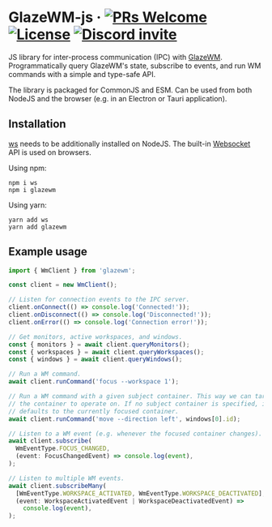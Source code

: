 # GlazeWM-js &middot; [![PRs Welcome](https://img.shields.io/badge/PRs-welcome-brightgreen.svg)](https://github.com/glzr-io/GlazeWM-js/pulls) [![License](https://img.shields.io/github/license/glzr-io/glazewm-js)](https://github.com/glzr-io/glazewm-js/blob/main/LICENSE.md) [![Discord invite](https://img.shields.io/discord/1041662798196908052.svg?logo=discord&colorB=7289DA)](https://discord.gg/ud6z3qjRvM)

JS library for inter-process communication (IPC) with [GlazeWM](https://github.com/glzr-io/GlazeWM). Programmatically query GlazeWM's state, subscribe to events, and run WM commands with a simple and type-safe API.

The library is packaged for CommonJS and ESM. Can be used from both NodeJS and the browser (e.g. in an Electron or Tauri application).

## Installation

[ws](https://github.com/websockets/ws) needs to be additionally installed on NodeJS. The built-in [Websocket](https://developer.mozilla.org/en-US/docs/Web/API/WebSocket) API is used on browsers.

Using npm:

```shell
npm i ws
npm i glazewm
```

Using yarn:

```shell
yarn add ws
yarn add glazewm
```

## Example usage

```typescript
import { WmClient } from 'glazewm';

const client = new WmClient();

// Listen for connection events to the IPC server.
client.onConnect(() => console.log('Connected!'));
client.onDisconnect(() => console.log('Disconnected!'));
client.onError(() => console.log('Connection error!'));

// Get monitors, active workspaces, and windows.
const { monitors } = await client.queryMonitors();
const { workspaces } = await client.queryWorkspaces();
const { windows } = await client.queryWindows();

// Run a WM command.
await client.runCommand('focus --workspace 1');

// Run a WM command with a given subject container. This way we can target
// the container to operate on. If no subject container is specified, it
// defaults to the currently focused container.
await client.runCommand('move --direction left', windows[0].id);

// Listen to a WM event (e.g. whenever the focused container changes).
await client.subscribe(
  WmEventType.FOCUS_CHANGED,
  (event: FocusChangedEvent) => console.log(event),
);

// Listen to multiple WM events.
await client.subscribeMany(
  [WmEventType.WORKSPACE_ACTIVATED, WmEventType.WORKSPACE_DEACTIVATED],
  (event: WorkspaceActivatedEvent | WorkspaceDeactivatedEvent) =>
    console.log(event),
);
```
